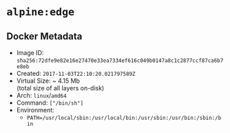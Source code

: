 # `alpine:edge`

## Docker Metadata

- Image ID: `sha256:72dfe9e82e16e27470e33ea7334ef616c049b0147a8c1c2877ccf87ca6b7e8eb`
- Created: `2017-11-03T22:10:20.021797589Z`
- Virtual Size: ~ 4.15 Mb  
  (total size of all layers on-disk)
- Arch: `linux`/`amd64`
- Command: `["/bin/sh"]`
- Environment:
  - `PATH=/usr/local/sbin:/usr/local/bin:/usr/sbin:/usr/bin:/sbin:/bin`
